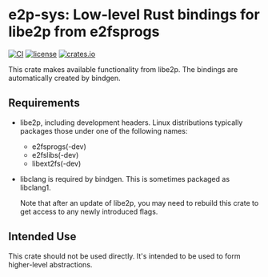 # e2p-sys: Low-level Rust bindings for libe2p from e2fsprogs

[![CI](https://github.com/michaellass/e2p-sys/actions/workflows/ci.yml/badge.svg)](https://github.com/michaellass/e2p-sys/actions/workflows/ci.yml)
[![license](https://img.shields.io/github/license/michaellass/e2p-sys.svg)](https://github.com/michaellass/e2p-sys/blob/master/LICENSE)
[![crates.io](https://img.shields.io/crates/v/e2p-sys.svg)](https://crates.io/crates/e2p-sys)

This crate makes available functionality from libe2p. The bindings are automatically created by bindgen.

## Requirements
* libe2p, including development headers. Linux distributions typically packages those under one of the following names:
  * e2fsprogs(-dev)
  * e2fslibs(-dev)
  * libext2fs(-dev)
* libclang is required by bindgen. This is sometimes packaged as libclang1.

  Note that after an update of libe2p, you may need to rebuild this crate to get
  access to any newly introduced flags.

## Intended Use
This crate should not be used directly. It's intended to be used to form higher-level abstractions.
